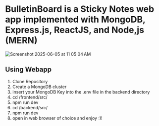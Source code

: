 # BulletinBoard is a Sticky Notes web app implemented with MongoDB, Express.js, ReactJS, and Node,js (MERN)

![Screenshot 2025-06-05 at 11 05 04 AM](https://github.com/user-attachments/assets/4a37c676-a84f-45bf-a3a6-7d32cdd61af0)

## Using Webapp
1. Clone Repository
2. Create a MongoDB cluster
3. insert your MongoDB Key into the .env file in the backend directory
4. cd /frontend/src/
5. npm run dev
6. cd /backend/src/
7. npm run dev
8. open in web browser of choice and enjoy :)!
